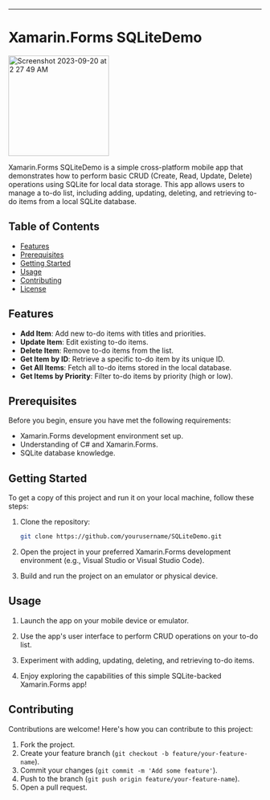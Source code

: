 
---

# Xamarin.Forms SQLiteDemo

<img width="200" alt="Screenshot 2023-09-20 at 2 27 49 AM" src="https://github.com/darpanITadept/SQLite_Xamarin/assets/112990024/d960a549-dedf-412c-aa7d-9cba996af38f">

Xamarin.Forms SQLiteDemo is a simple cross-platform mobile app that demonstrates how to perform basic CRUD (Create, Read, Update, Delete) operations using SQLite for local data storage. This app allows users to manage a to-do list, including adding, updating, deleting, and retrieving to-do items from a local SQLite database.

## Table of Contents

- [Features](#features)
- [Prerequisites](#prerequisites)
- [Getting Started](#getting-started)
- [Usage](#usage)
- [Contributing](#contributing)
- [License](#license)

## Features

- **Add Item**: Add new to-do items with titles and priorities.
- **Update Item**: Edit existing to-do items.
- **Delete Item**: Remove to-do items from the list.
- **Get Item by ID**: Retrieve a specific to-do item by its unique ID.
- **Get All Items**: Fetch all to-do items stored in the local database.
- **Get Items by Priority**: Filter to-do items by priority (high or low).

## Prerequisites

Before you begin, ensure you have met the following requirements:

- Xamarin.Forms development environment set up.
- Understanding of C# and Xamarin.Forms.
- SQLite database knowledge.

## Getting Started

To get a copy of this project and run it on your local machine, follow these steps:

1. Clone the repository:

   ```bash
   git clone https://github.com/yourusername/SQLiteDemo.git
   ```

2. Open the project in your preferred Xamarin.Forms development environment (e.g., Visual Studio or Visual Studio Code).

3. Build and run the project on an emulator or physical device.

## Usage

1. Launch the app on your mobile device or emulator.

2. Use the app's user interface to perform CRUD operations on your to-do list.

3. Experiment with adding, updating, deleting, and retrieving to-do items.

4. Enjoy exploring the capabilities of this simple SQLite-backed Xamarin.Forms app!

## Contributing

Contributions are welcome! Here's how you can contribute to this project:

1. Fork the project.
2. Create your feature branch (`git checkout -b feature/your-feature-name`).
3. Commit your changes (`git commit -m 'Add some feature'`).
4. Push to the branch (`git push origin feature/your-feature-name`).
5. Open a pull request.

